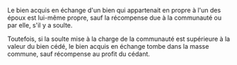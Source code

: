   
 Le bien acquis en échange d'un bien qui appartenait en propre à l'un des époux est lui-même propre, sauf la récompense due à la communauté ou par elle, s'il y a soulte.  

  
 Toutefois, si la soulte mise à la charge de la communauté est supérieure à la valeur du bien cédé, le bien acquis en échange tombe dans la masse commune, sauf récompense au profit du cédant.  
